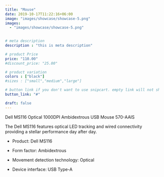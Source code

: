 ```yaml
---
title: "Mouse"
date: 2019-10-17T11:22:16+06:00
image: "images/showcase/showcase-5.png"
images: 
  - "images/showcase/showcase-5.png" 
  

# meta description
description : "this is meta description"

# product Price
price: "110.00"
#discount_price: "25.00"

# product variation
colors : ["black"]
#sizes : ["small","medium","large"]

# button link if you don't want to use snipcart. empty link will not show button
button_link: "#"

draft: false
---
```


Dell MS116 Optical 1000DPI Ambidextrous USB Mouse 570-AAIS

The Dell MS116 features optical LED tracking and wired connectivity providing a stellar performance day after day.
- Product: Dell MS116

- Form factor: Ambidextrous

- Movement detection technology: Optical

- Device interface: USB Type-A